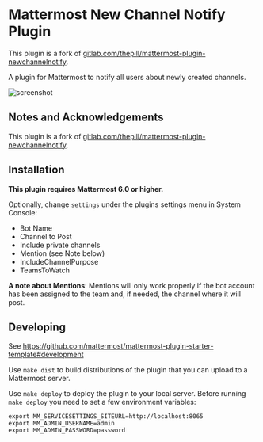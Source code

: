 # Mattermost New Channel Notify Plugin

This plugin is a fork of [gitlab.com/thepill/mattermost-plugin-newchannelnotify](https://gitlab.com/thepill/mattermost-plugin-newchannelnotify).

A plugin for Mattermost to notify all users about newly created channels.

![screenshot](https://i.imgur.com/SII7ZEi.png)


## Notes and Acknowledgements

This plugin is a fork of [gitlab.com/thepill/mattermost-plugin-newchannelnotify](https://gitlab.com/thepill/mattermost-plugin-newchannelnotify).


## Installation

**This plugin requires Mattermost 6.0 or higher.**

<!-- Download the [latest release here](https://gitlab.com/thepill/mattermost-plugin-newchannelnotify/uploads/cb855f926098701e017c97de403ee3d3/mattermost-plugin-newchannelnotify-0.12.0.tar.gz) (SHA256: `36bbc87c1712fa899c7b89ceed0fed48f7a7682a4af8916a2eca8332fb6f475e`) -->
<!-- In production, deploy and upload your plugin via the [System Console](https://about.mattermost.com/default-plugin-uploads). -->

Optionally, change `settings` under the plugins settings menu in System Console:
- Bot Name
- Channel to Post
- Include private channels
- Mention (see Note below)
- IncludeChannelPurpose
- TeamsToWatch

**A note about Mentions**:
Mentions will only work properly if the bot account has been assigned to the team and, if needed, the channel where it will post.


## Developing 

See https://github.com/mattermost/mattermost-plugin-starter-template#development

Use `make dist` to build distributions of the plugin that you can upload to a Mattermost server.

Use `make deploy` to deploy the plugin to your local server. Before running `make deploy` you need to set a few environment variables:

```
export MM_SERVICESETTINGS_SITEURL=http://localhost:8065
export MM_ADMIN_USERNAME=admin
export MM_ADMIN_PASSWORD=password
```
